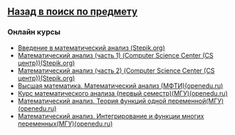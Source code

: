## [Назад в поиск по предмету](https://github.com/ifanzilka/Mathematics_KPFU/blob/master/links/mathematical-analysis.md)

### Онлайн курсы
* [
Введение в математический анализ (Stepik.org)](https://stepik.org/course/95/syllabus)
* [Математический анализ (часть 1) (Computer Science Center (CS центр))(Stepik.org)](https://stepik.org/course/716)
* [Математический анализ (часть 2) (Computer Science Center (CS центр))(Stepik.org)](https://stepik.org/course/711)
* [Высшая математика. Математический анализ (МФТИ)(openedu.ru)](https://openedu.ru/course/mipt/MATAN/)
* [Курс математического анализа (первый семестр)(МГУ)(openedu.ru)](https://openedu.ru/course/msu/CALC1/)
* [Математический анализ. Теория функций одной переменной(МГУ)(openedu.ru)](https://openedu.ru/course/msu/CALCSV/)
* [Математический анализ. Интегрирование и функции многих переменных(МГУ)(openedu.ru)](https://openedu.ru/course/msu/MATHAN/)
